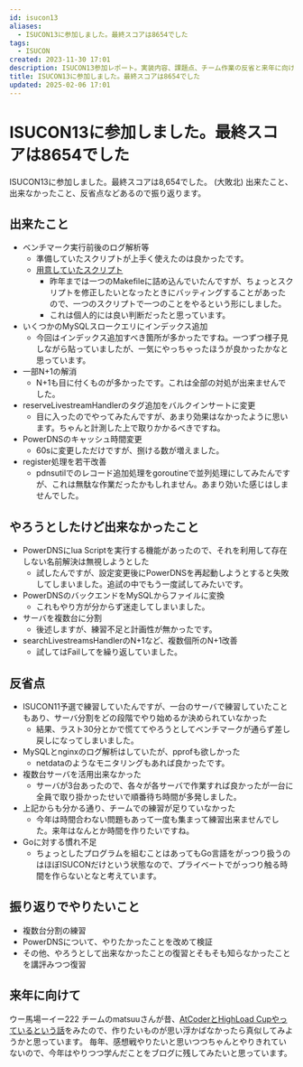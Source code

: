 ```yaml
---
id: isucon13
aliases:
  - ISUCON13に参加しました。最終スコアは8654でした
tags:
  - ISUCON
created: 2023-11-30 17:01
description: ISUCON13参加レポート。実装内容、課題点、チーム作業の反省と来年に向けた改善点について
title: ISUCON13に参加しました。最終スコアは8654でした
updated: 2025-02-06 17:01
---
```


# ISUCON13に参加しました。最終スコアは8654でした

ISUCON13に参加しました。最終スコアは8,654でした。 (大敗北)
出来たこと、出来なかったこと、反省点などあるので振り返ります。

## 出来たこと

- ベンチマーク実行前後のログ解析等
  - 準備していたスクリプトが上手く使えたのは良かったです。
  - [用意していたスクリプト](https://github.com/tkancf/isucon-tools)
    - 昨年までは一つのMakefileに詰め込んでいたんですが、ちょっとスクリプトを修正したいとなったときにバッティングすることがあったので、一つのスクリプトで一つのことをやるという形にしました。
    - これは個人的には良い判断だったと思っています。
- いくつかのMySQLスロークエリにインデックス追加
  - 今回はインデックス追加すべき箇所が多かったですね。一つずつ様子見しながら貼っていましたが、一気にやっちゃったほうが良かったかなと思っています。
- 一部N+1の解消
  - N+1も目に付くものが多かったです。これは全部の対処が出来ませんでした。
- reserveLivestreamHandlerのタグ追加をバルクインサートに変更
  - 目に入ったのでやってみたんですが、あまり効果はなかったように思います。ちゃんと計測した上で取りかかるべきですね。
- PowerDNSのキャッシュ時間変更
  - 60sに変更しただけですが、捌ける数が増えました。
- register処理を若干改善
  - pdnsutilでのレコード追加処理をgoroutineで並列処理にしてみたんですが、これは無駄な作業だったかもしれません。あまり効いた感じはしませんでした。

## やろうとしたけど出来なかったこと

- PowerDNSにlua Scriptを実行する機能があったので、それを利用して存在しない名前解決は無視しようとした
  - 試したんですが、設定変更後にPowerDNSを再起動しようとすると失敗してしまいました。追試の中でもう一度試してみたいです。
- PowerDNSのバックエンドをMySQLからファイルに変換
  - これもやり方が分からず迷走してしまいました。
- サーバを複数台に分割
  - 後述しますが、練習不足と計画性が無かったです。
- searchLivestreamsHandlerのN+1など、複数個所のN+1改善
  - 試してはFailしてを繰り返していました。

## 反省点

- ISUCON11予選で練習していたんですが、一台のサーバで練習していたこともあり、サーバ分割をどの段階でやり始めるか決められていなかった
  - 結果、ラスト30分とかで慌ててやろうとしてベンチマークが通らず差し戻しになってしまいました。
- MySQLとnginxのログ解析はしていたが、pprofも欲しかった
  - netdataのようなモニタリングもあれば良かったです。
- 複数台サーバを活用出来なかった
  - サーバが3台あったので、各々が各サーバで作業すれば良かったが一台に全員で取り掛かったせいで順番待ち時間が多発しました。
- 上記からも分かる通り、チームでの練習が足りていなかった
  - 今年は時間合わない問題もあって一度も集まって練習出来ませんでした。来年はなんとか時間を作りたいですね。
- Goに対する慣れ不足
  - ちょっとしたプログラムを組むことはあってもGo言語をがっつり扱うのはほぼISUCONだけという状態なので、プライベートでがっつり触る時間を作らないとなと考えています。

## 振り返りでやりたいこと

- 複数台分割の練習
- PowerDNSについて、やりたかったことを改めて検証
- その他、やろうとして出来なかったことの復習とそもそも知らなかったことを講評みつつ復習

## 来年に向けて

ウー馬場ーイー222 チームのmatsuuさんが昔、[AtCoderとHighLoad Cupやっているという話](https://matsuu.hatenablog.com/entry/2019/04/16/230038)をみたので、作りたいものが思い浮かばなかったら真似してみようかと思っています。
毎年、感想戦やりたいと思いつつちゃんとやりきれていないので、今年はやりつつ学んだことをブログに残してみたいと思っています。
